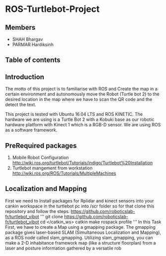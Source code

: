 # ROS-Turtlebot-Project


## Members 
  * SHAH Bhargav
  * PARMAR Hardiksinh
  
## Table of contents
  
  
## Introduction
 The motto of this project is to familiarise with ROS and Create the map in a certain environment and autonomously move the Robot (Turtle bot 2) to the desired location in the map where we have to scan the QR code and the detect the text. 
 
 This project is tested with Ubuntu 16.04 LTS and ROS KINETIC. The hardware we are using is a Turtle Bot 2 with a Kobuki base as our robotic hardware platform with Kinect 1 which is a RGB-D sensor. We are using ROS as a software framework.
 
 ## PreRequired packages
 
 1) Mobile Robot Configuration http://wiki.ros.org/turtlebot/Tutorials/indigo/Turtlebot%20Installation
 2) Turtlebot mangement from workstation http://wiki.ros.org/ROS/Tutorials/MultipleMachines
 
 ## Localization and Mapping 
 First we need to Install packages for Rplidar and kinect sensors into your cankin workspace in the turtlebot pc into /scr folder so for that clone this repository and follow the steps.
https://github.com/roboticslab-fr/turtlebot_vibot
'''
git clone  https://github.com/roboticslab-fr/turtlebot_vibot
cd </catkin_ws>
catkin make
rospack profile
'''
In this Task First, we have to create a Map using a gmapping package. The gmapping package gives laser-based SLAM      (Simultaneous Localization and Mapping), as a ROS node called slam_gmapping. Utilizing slam_gmapping, you can make a 2-D inhabitance framework map (like a structure floorplan) from a laser and posture information gathered by a versatile rob



 
 
 
